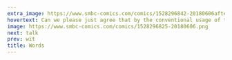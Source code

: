 ```yaml
---
extra_image: https://www.smbc-comics.com/comics/1528296842-20180606after.png
hovertext: Can we please just agree that by the conventional usage of the term I am a God? I don't see why that's even controversial.
image: https://www.smbc-comics.com/comics/1528296825-20180606.png
next: talk
prev: wit
title: Words
---
```


